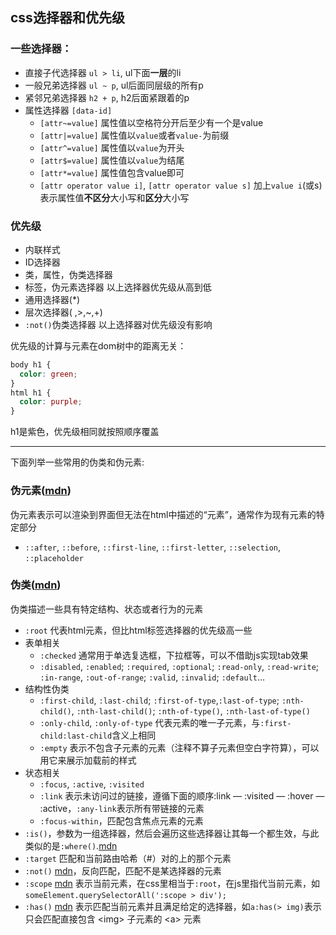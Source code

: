 [comment]: <css> (title: 'css选择器和优先级', keywords: 'css,selector,priority', date: '2020-8-25')

## css选择器和优先级

### 一些选择器：

* 直接子代选择器 `ul > li`, ul下面**一层**的li
* 一般兄弟选择器 `ul ~ p`, ul后面同层级的所有p
* 紧邻兄弟选择器 `h2 + p`, h2后面紧跟着的p
* 属性选择器 `[data-id]`
  * `[attr~=value]` 属性值以空格符分开后至少有一个是value
  * `[attr|=value]` 属性值以`value`或者`value-`为前缀
  * `[attr^=value]` 属性值以`value`为开头
  * `[attr$=value]` 属性值以`value`为结尾
  * `[attr*=value]` 属性值包含value即可
  * `[attr operator value i]`, `[attr operator value s]` 加上`value i`(或s)表示属性值**不区分**大小写和**区分**大小写

### 优先级
* 内联样式
* ID选择器
* 类，属性，伪类选择器
* 标签，伪元素选择器
以上选择器优先级从高到低
* 通用选择器(*)
* 层次选择器( ,>,~,+)
* `:not()`伪类选择器
以上选择器对优先级没有影响

优先级的计算与元素在dom树中的距离无关：
```css
body h1 {
  color: green;
}
html h1 {
  color: purple;
}
```
h1是紫色，优先级相同就按照顺序覆盖

--------

下面列举一些常用的伪类和伪元素:

### 伪元素([mdn](https://developer.mozilla.org/zh-CN/docs/Web/CSS/Pseudo-elements))
伪元素表示可以渲染到界面但无法在html中描述的“元素”，通常作为现有元素的特定部分
* `::after`, `::before`, `::first-line`, `::first-letter`, `::selection`, `::placeholder`

### 伪类([mdn](https://developer.mozilla.org/zh-CN/docs/Web/CSS/Pseudo-classes))
伪类描述一些具有特定结构、状态或者行为的元素
* `:root` 代表html元素，但比html标签选择器的优先级高一些
* 表单相关
  * `:checked` 通常用于单选复选框，下拉框等，可以不借助js实现tab效果
  * `:disabled`, `:enabled`; `:required`, `:optional`; `:read-only`, `:read-write`; `:in-range`, `:out-of-range`; `:valid`, `:invalid`; `:default`...
* 结构性伪类
  * `:first-child`, `:last-child`; `:first-of-type`,`:last-of-type`; `:nth-child()`, `:nth-last-child()`; `:nth-of-type()`, `:nth-last-of-type()`
  * `:only-child`, `:only-of-type` 代表元素的唯一子元素，与`:first-child:last-child`含义上相同 
  * `:empty` 表示不包含子元素的元素（注释不算子元素但空白字符算），可以用它来展示加载前的样式
* 状态相关
  * `:focus`, `:active`, `:visited`
  * `:link` 表示未访问过的链接，遵循下面的顺序:link — :visited — :hover — :active，`:any-link`表示所有带链接的元素
  * `:focus-within`，匹配包含焦点元素的元素
* `:is()`，参数为一组选择器，然后会遍历这些选择器让其每一个都生效，与此类似的是`:where()`.[mdn](https://developer.mozilla.org/zh-CN/docs/Web/CSS/:is)
* `:target` 匹配和当前路由哈希（#）对的上的那个元素
* `:not()` [mdn](https://developer.mozilla.org/zh-CN/docs/Web/CSS/:not)，反向匹配，匹配不是某选择器的元素
* `:scope` [mdn](https://developer.mozilla.org/zh-CN/docs/Web/CSS/:scope) 表示当前元素，在css里相当于`:root`，在js里指代当前元素，如`someElement.querySelectorAll(':scope > div');`
* `:has()` [mdn](https://developer.mozilla.org/zh-CN/docs/Web/CSS/:has) 表示匹配当前元素并且满足给定的选择器，如`a:has(> img)`表示只会匹配直接包含 \<img\> 子元素的 \<a\> 元素
